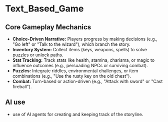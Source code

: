 # Text_Based_Game

## Core Gameplay Mechanics
- **Choice-Driven Narrative:** Players progress by making decisions (e.g., "Go left" or "Talk to the wizard"), which branch the story.
- **Inventory System:** Collect items (keys, weapons, spells) to solve puzzles or unlock paths.
- **Stat Tracking:** Track stats like health, stamina, charisma, or magic to influence outcomes (e.g., persuading NPCs or surviving combat).
- **Puzzles:** Integrate riddles, environmental challenges, or item combinations (e.g., "Use the rusty key on the old chest").
- **Combat:** Turn-based or action-driven (e.g., "Attack with sword" or "Cast fireball").

## AI use
- use of AI agents for creating and keeping track of the storyline.

